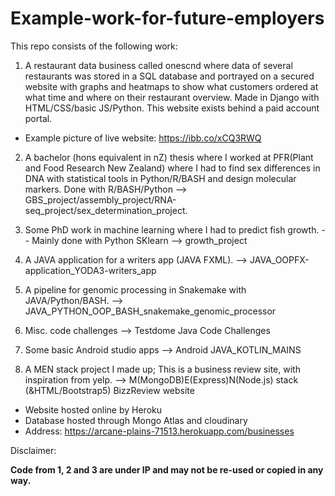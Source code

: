 # Example-work-for-future-employers
This repo consists of the following work:

1. A restaurant data business called onescnd where data of several restaurants was stored in a SQL database and portrayed on a secured website with graphs and heatmaps to show what customers ordered at what time and where on their restaurant overview. Made in Django with HTML/CSS/basic JS/Python. This website exists behind a paid account portal. 

- Example picture of live website: https://ibb.co/xCQ3RWQ

2. A bachelor (hons equivalent in nZ) thesis where I worked at PFR(Plant and Food Research New Zealand) where I had to find sex differences in DNA with statistical tools in Python/R/BASH and design molecular markers. Done with R/BASH/Python --> GBS_project/assembly_project/RNA-seq_project/sex_determination_project.

3. Some PhD work in machine learning where I had to predict fish growth. -- Mainly done with Python SKlearn --> growth_project

4. A JAVA application for a writers app (JAVA FXML). --> JAVA_OOPFX-application_YODA3-writers_app
 
5. A pipeline for genomic processing in Snakemake with JAVA/Python/BASH. --> JAVA_PYTHON_OOP_BASH_snakemake_genomic_processor

6. Misc. code challenges --> Testdome Java Code Challenges

7. Some basic Android studio apps --> Android JAVA_KOTLIN_MAINS

8. A MEN stack project I made up; This is a business review site, with inspiration from yelp. --> M(MongoDB)E(Express)N(Node.js) stack (&HTML/Bootstrap5) BizzReview website
- Website hosted online by Heroku
- Database hosted through Mongo Atlas and cloudinary
- Address: https://arcane-plains-71513.herokuapp.com/businesses

Disclaimer:

<b>Code from 1, 2 and 3 are under IP and may not be re-used or copied in any way.</b>
